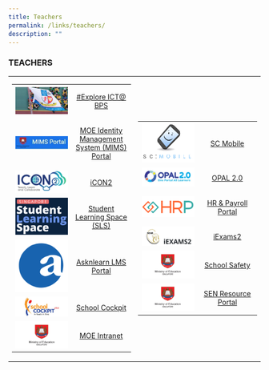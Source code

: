 ```yaml
---
title: Teachers
permalink: /links/teachers/
description: ""
---
```

### TEACHERS

<table>
	<tbody><tr>
		<td width="50%">
<table>
	<tbody><tr>
		<td width="50%">
			<img src="/images/exploreICTBPS.jpg">
		</td>
		<td>
			<p align="center">
				<a href="https://bit.ly/3b5wEvy">
					#Explore ICT@ BPS
				</a>
			</p>
		</td>
	</tr>
	<tr>
		<td>
			<img src="/images/MIMS%20Portal.jpg">
		</td>
		<td>
			<p align="center">
				<a href="https://portal.mims.moe.gov.sg/">
					MOE Identity Management System (MIMS) Portal
				</a>
			</p>
		</td>
	</tr>
	<tr>
		<td>
			<img src="/images/icon2.png">
		</td>
		<td>
			<p align="center">
				<a href="https://icon.moe.edu.sg/">
					iCON2
				</a>
			</p>
		</td>
	</tr>
	<tr>
		<td>
			<img src="/images/sls.png">
		</td>
		<td>
			<p align="center">
				<a href="https://vle.learning.moe.edu.sg/login">
					Student Learning Space (SLS)
				</a>
			</p>
		</td>
	</tr>
	<tr>
		<td>
			<img src="/images/asknlearn.png">
		</td>
		<td>
			<p align="center">
				<a href="https://lms.asknlearn.com/BENDEMEER_PS/login.aspx">
					Asknlearn LMS Portal
				</a>
			</p>
		</td>
	</tr>
	<tr>
		<td>
			<img src="/images/schcockpit.jpg">
		</td>
		<td>
			<p align="center">
				<a href="https://schoolcockpit.moe.gov.sg/">
					School Cockpit
				</a>
			</p>
		</td>
	</tr>
	<tr>
		<td>
			<img src="/images/moe.jpg">
		</td>
		<td>
			<p align="center">
				<a href="https://intranet.moe.gov.sg/">
					MOE Intranet
				</a>
			</p>
		</td>
	</tr>
</tbody></table>
		</td>
<td>
<table>
	<tbody><tr>
		<td width="50%">
			<img src="/images/SCMobile.png">
		</td>
		<td>
			<p align="center">
				<a href="https://scmobile.moe.edu.sg/">
					SC Mobile
				</a>
			</p>
		</td>
	</tr>
	<tr>
		<td>
			<img src="/images/OPAL2.jpg">
		</td>
		<td>
			<p align="center">
				<a href="https://idm.opal2.moe.edu.sg/account/login?returnUrl=%2Fconnect%2Fauthorize%2Fcallback%3Fresponse_type%3Dcode%26client_id%3DOpal2WebApp%26state%3DSMziDIwYBw4DzfgTl5snLZH9hUXubj9htxPk2zPLVc0PS%26redirect_uri%3Dhttps%253A%252F%252Fwww.opal2.moe.edu.sg%252Fapp%252Findex.html%26scope%3Droles%2520profile%2520cxprofile%2520openid%2520cxDomainInternalApi%26code_challenge%3DJPowcvYbbJp4vZTsabT7c98ch-4JqnLUjWr1Ddq9my4%26code_challenge_method%3DS256%26nonce%3DSMziDIwYBw4DzfgTl5snLZH9hUXubj9htxPk2zPLVc0PS">
					OPAL 2.0
				</a>
			</p>
		</td>
	</tr>
	<tr>
		<td>
			<img src="/images/hrp%20logo.png">
		</td>
		<td>
			<p align="center">
				<a href="https://www.hrp.gov.sg/hrp/#/">
					HR &amp;&nbsp;Payroll Portal
				</a>
			</p>
		</td>
	</tr>
	<tr>
		<td>
			<img src="/images/iExams2.png">
		</td>
		<td>
			<p align="center">
				<a href="https://iexams.seab.gov.sg/login">
					iExams2
				</a>
			</p>
		</td>
	</tr>
	<tr>
		<td>
			<img src="/images/moe.jpg">
		</td>
		<td>
			<p align="center">
				<a href="http://intranet.moe.gov.sg/schoolsafety/Pages/index.aspx">
					School Safety
				</a>
			</p>
		</td>
	</tr>
	<tr>
		<td>			
			<img src="/images/moe.jpg">
		</td>
		<td>
			<p align="center">
				<a href="http://intranet.moe.gov.sg/Send/Pages/SEN_Resource_Portal.aspx">
					SEN Resource Portal
				</a>
			</p>
		</td>
	</tr>
</tbody></table>
		</td>
	</tr>
		</tbody></table>